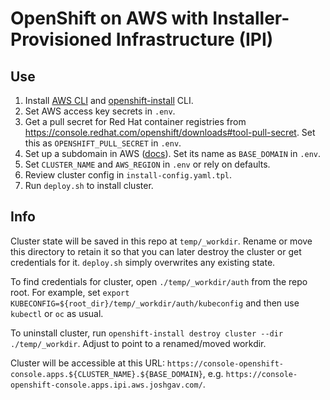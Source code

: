 # OpenShift on AWS with Installer-Provisioned Infrastructure (IPI)

## Use

1. Install [AWS CLI][] and [openshift-install][] CLI.
1. Set AWS access key secrets in `.env`.
1. Get a pull secret for Red Hat container registries from <https://console.redhat.com/openshift/downloads#tool-pull-secret>. Set this as `OPENSHIFT_PULL_SECRET` in `.env`.
1. Set up a subdomain in AWS ([docs](https://docs.aws.amazon.com/Route53/latest/DeveloperGuide/CreatingNewSubdomain.html)). Set its name as `BASE_DOMAIN` in `.env`.
1. Set `CLUSTER_NAME` and `AWS_REGION` in `.env` or rely on defaults.
1. Review cluster config in `install-config.yaml.tpl`.
1. Run `deploy.sh` to install cluster.

## Info

Cluster state will be saved in this repo at `temp/_workdir`. Rename or move this
directory to retain it so that you can later destroy the cluster or get
credentials for it. `deploy.sh` simply overwrites any existing state.

To find credentials for cluster, open `./temp/_workdir/auth` from the repo root.
For example, set `export KUBECONFIG=${root_dir}/temp/_workdir/auth/kubeconfig`
and then use `kubectl` or `oc` as usual.

To uninstall cluster, run `openshift-install destroy cluster --dir
./temp/_workdir`. Adjust to point to a renamed/moved workdir.

Cluster will be accessible at this URL:
`https://console-openshift-console.apps.${CLUSTER_NAME}.${BASE_DOMAIN}`, e.g.
`https://console-openshift-console.apps.ipi.aws.joshgav.com/`.

[AWS CLI]: https://docs.aws.amazon.com/cli/latest/userguide/getting-started-install.html
[openshift-install]: https://console.redhat.com/openshift/downloads#tool-x86_64-openshift-install
